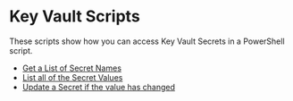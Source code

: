 # Key Vault Scripts

These scripts show how you can access Key Vault Secrets in a PowerShell script.

- [Get a List of Secret Names](Get_KV_Secret_Names.ps1)
- [List all of the Secret Values](List_KV_Secret_Values.ps1)
- [Update a Secret if the value has changed](Set_KV_Secret_Value_If_Different.ps1)
